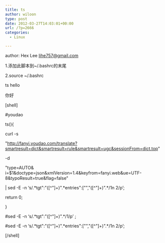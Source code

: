 ```yaml
---
title: ts
author: wiloon
type: post
date: 2012-03-27T14:03:01+00:00
url: /?p=2666
categories:
  - Linux

---
```

author: Hex Lee lihe757@gmail.com
  
1.添加此脚本到~/.bashrc的末尾
  
2.source ~/.bashrc
  
ts hello
  
你好

[shell]
  
#youdao
  
ts(){

curl -s
          
"http://fanyi.youdao.com/translate?smartresult=dict&smartresult=rule&smartresult=ugc&sessionFrom=dict.top"
	  
-d
	  
"type=AUTO& i=$1&doctype=json&xmlVersion=1.4&keyfrom=fanyi.web&ue=UTF-8&typoResult=true&flag=false"
          
| sed -E -n &#8216;s/.\*tgt":"([^"]+)".\*entries":["","([^"]+)".*/1n 2/p&#8217;;

return 0;
  
}
  
#sed -E -n &#8216;s/.\*tgt":"([^"]+)".\*/1/p&#8217; ;
  
#sed -E -n &#8216;s/.\*tgt":"([^"]+)".\*entries":["","([^"]+)".*/1n 2/p&#8217;;
  
[/shell]